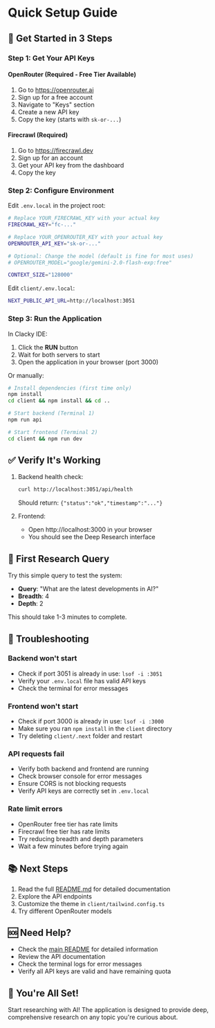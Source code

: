 # Quick Setup Guide

## 🚀 Get Started in 3 Steps

### Step 1: Get Your API Keys

#### OpenRouter (Required - Free Tier Available)
1. Go to https://openrouter.ai
2. Sign up for a free account
3. Navigate to "Keys" section
4. Create a new API key
5. Copy the key (starts with `sk-or-...`)

#### Firecrawl (Required)
1. Go to https://firecrawl.dev
2. Sign up for an account
3. Get your API key from the dashboard
4. Copy the key

### Step 2: Configure Environment

Edit `.env.local` in the project root:

```bash
# Replace YOUR_FIRECRAWL_KEY with your actual key
FIRECRAWL_KEY="fc-..."

# Replace YOUR_OPENROUTER_KEY with your actual key
OPENROUTER_API_KEY="sk-or-..."

# Optional: Change the model (default is fine for most uses)
# OPENROUTER_MODEL="google/gemini-2.0-flash-exp:free"

CONTEXT_SIZE="128000"
```

Edit `client/.env.local`:
```bash
NEXT_PUBLIC_API_URL=http://localhost:3051
```

### Step 3: Run the Application

In Clacky IDE:
1. Click the **RUN** button
2. Wait for both servers to start
3. Open the application in your browser (port 3000)

Or manually:
```bash
# Install dependencies (first time only)
npm install
cd client && npm install && cd ..

# Start backend (Terminal 1)
npm run api

# Start frontend (Terminal 2)
cd client && npm run dev
```

## ✅ Verify It's Working

1. Backend health check:
   ```bash
   curl http://localhost:3051/api/health
   ```
   Should return: `{"status":"ok","timestamp":"..."}`

2. Frontend:
   - Open http://localhost:3000 in your browser
   - You should see the Deep Research interface

## 🎯 First Research Query

Try this simple query to test the system:
- **Query**: "What are the latest developments in AI?"
- **Breadth**: 4
- **Depth**: 2

This should take 1-3 minutes to complete.

## 🔧 Troubleshooting

### Backend won't start
- Check if port 3051 is already in use: `lsof -i :3051`
- Verify your `.env.local` file has valid API keys
- Check the terminal for error messages

### Frontend won't start
- Check if port 3000 is already in use: `lsof -i :3000`
- Make sure you ran `npm install` in the `client` directory
- Try deleting `client/.next` folder and restart

### API requests fail
- Verify both backend and frontend are running
- Check browser console for error messages
- Ensure CORS is not blocking requests
- Verify API keys are correctly set in `.env.local`

### Rate limit errors
- OpenRouter free tier has rate limits
- Firecrawl free tier has rate limits
- Try reducing breadth and depth parameters
- Wait a few minutes before trying again

## 📚 Next Steps

1. Read the full [README.md](README.md) for detailed documentation
2. Explore the API endpoints
3. Customize the theme in `client/tailwind.config.ts`
4. Try different OpenRouter models

## 🆘 Need Help?

- Check the [main README](README.md) for detailed information
- Review the API documentation
- Check the terminal logs for error messages
- Verify all API keys are valid and have remaining quota

## 🎉 You're All Set!

Start researching with AI! The application is designed to provide deep, comprehensive research on any topic you're curious about.
